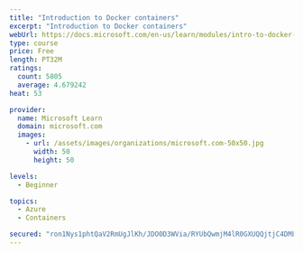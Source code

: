 ```yaml
---
title: "Introduction to Docker containers"
excerpt: "Introduction to Docker containers"
webUrl: https://docs.microsoft.com/en-us/learn/modules/intro-to-docker-containers/
type: course
price: Free
length: PT32M
ratings:
  count: 5805
  average: 4.679242
heat: 53

provider:
  name: Microsoft Learn
  domain: microsoft.com
  images:
    - url: /assets/images/organizations/microsoft.com-50x50.jpg
      width: 50
      height: 50

levels:
  - Beginner

topics:
  - Azure
  - Containers

secured: "ron1Nys1phtQaV2RmUgJlKh/JDO0D3WVia/RYUbQwmjM4lR0GXUQQjtjC4DMLH/DBAAtWGmfY7Spgi+JtpXNUPG51tBpZhMAXy3Ht0W2Tcglm9dGG26Ex5sfDguGE26q/0HPlYsM/RvhnEGm9oe9UVBHcksBy4do6rf6XtySLrc5iIq71pVxlp2deMW0Fq1gRwp/6CTAhFtrdGGGs2Jj2hCOJcmxrRY4jW8Z9ebi+pq8RXrALuEHNrHTtaxlgIh4CZ8T8fpbvLX9mA8LQZfVj8K6RyDu3nWYzWpmxUIGNJnUqViozeDOI7P/aKMEZtpJG1Mbm7gtG3PT2m4edr+h0GbaXvLhMZAH3y2Cj3HCNPtnKb7F5WnzuV/nYIUgilzMmMcLwEwPmkMHLN1j8L58wMWtq8UVolGnjQ8cS9yRBoM=;1DXwH1eDXxSoiNGx+1LxQw=="
---
```


